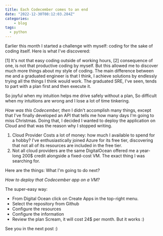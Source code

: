 ```yaml
---
title: Each Codecember comes to an end
date: "2022-12-30T08:12:03.284Z"
categories:
    - blog
tags:
  - python
---
```


Earlier this month I started a challenge with myself: coding for the sake of coding itself.
Here is what I've discovered:

[1] It's not that easy coding outside of working hours, [2] consequence of one, is not that productive coding by myself.
But this allowed me to discover much more things about my style of coding.
The main difference between me and a graduated engineer is that I think, I achieve solutions by endlessly trying all the things I think would work.
The graduated SRE, I've seen, tends to part with a plan first and then execute it.

So joyful when my intuition helps me drive safely without a plan,
So difficult when my intuitions are wrong and I lose a lot of time tinkering.

*How was this Codecember, then*
I didn't accomplish many things, except that I've finally developed an API that tells me how many days I'm going to miss Christmas.
Doing that, I decided I wanted to deploy the application on Cloud and that was the reason why I stopped writing.
1. Cloud Provider Costs a lot of money: how much I available to spend for a hobby? I've enthusiastically joined Azure for its free tier, discovering that not all of its resources are included in the free tier.
2. Not all cloud providers are the same
DigitalOcean offered me a year-long 200$ credit alongside a fixed-cost VM. The exact thing I was searching for. 

Here are the things:
What I'm going to do next?

*How to deploy that Codecember app on a VM?*

The super-easy way:
* From Digital Ocean click on Create Apps in the top-right menu.
* Select the repository from Github
* Configure the resources
* Configure the information
* Review the plan
Scream, it will cost 24$ per month.
But it works :)

See you in the next post :)
